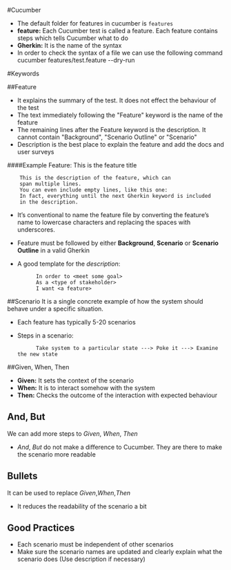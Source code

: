 #Cucumber

- The default folder for features in cucumber is `features`
- __feature:__ Each Cucumber test is called a feature. Each feature contains steps which tells Cucumber what to do
- __Gherkin:__ It is the name of the syntax
- In order to check the syntax of a file we can use the following command
    cucumber features/test.feature --dry-run

#Keywords

##Feature
* It explains the summary of the test. It does not effect the behaviour of the test
* The text immediately following the "Feature" keyword is the name of the feature
* The remaining lines after the Feature keyword is the description. It cannot contain "Background", "Scenario Outline" or "Scenario"
* Description is the best place to  explain the feature and add the docs and user surveys
 
 ####Example
        Feature: This is the feature title
        
        This is the description of the feature, which can
        span multiple lines.
        You can even include empty lines, like this one:
        In fact, everything until the next Gherkin keyword is included  
        in the description.
* It’s conventional to name the feature file by converting the feature’s name to lowercase characters and replacing the spaces with underscores.
* Feature must be followed by either __Background__, __Scenario__ or __Scenario Outline__ in a valid Gherkin
* A good template for the *description*:
            
            In order to <meet some goal> 
            As a <type of stakeholder> 
            I want <a feature>

##Scenario
It is a single concrete example of how the system should behave under a specific situation.

* Each feature has typically 5-20 scenarios
* Steps in a scenario:
        
            Take system to a particular state ---> Poke it ---> Examine the new state

##Given, When, Then
* __Given:__ It sets the context of the scenario
*  __When:__ It is to interact somehow with the system
*  __Then:__ Checks the outcome of the interaction with expected behaviour

## And, But
We can add more steps to _Given_, _When_, _Then_
* _And_, _But_ do not make a difference to Cucumber. They are there to make the scenario more readable

## Bullets
It can be used to replace _Given_,_When_,_Then_
* It reduces the readability of the scenario a bit
    
## Good Practices
* Each scenario must be independent of other scenarios
* Make sure the scenario names are updated and clearly explain what the scenario does (Use description if necessary)
